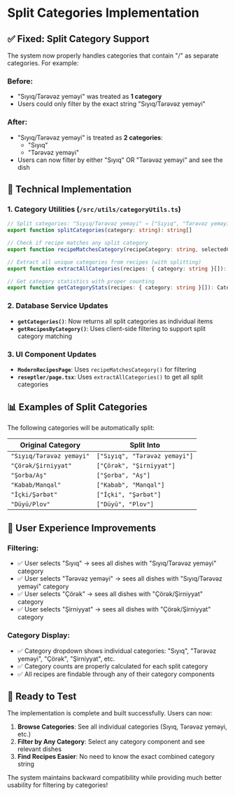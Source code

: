 # Split Categories Implementation

## ✅ **Fixed: Split Category Support**

The system now properly handles categories that contain "/" as separate categories. For example:

### Before:
- "Sıyıq/Tərəvəz yeməyi" was treated as **1 category**
- Users could only filter by the exact string "Sıyıq/Tərəvəz yeməyi"

### After:
- "Sıyıq/Tərəvəz yeməyi" is treated as **2 categories**:
  - "Sıyıq" 
  - "Tərəvəz yeməyi"
- Users can now filter by either "Sıyıq" OR "Tərəvəz yeməyi" and see the dish

## 🔧 **Technical Implementation**

### 1. **Category Utilities** (`/src/utils/categoryUtils.ts`)
```typescript
// Split categories: "Sıyıq/Tərəvəz yeməyi" → ["Sıyıq", "Tərəvəz yeməyi"]
export function splitCategories(category: string): string[]

// Check if recipe matches any split category
export function recipeMatchesCategory(recipeCategory: string, selectedCategory: string): boolean

// Extract all unique categories from recipes (with splitting)
export function extractAllCategories(recipes: { category: string }[]): string[]

// Get category statistics with proper counting
export function getCategoryStats(recipes: { category: string }[]): CategoryItem[]
```

### 2. **Database Service Updates**
- **`getCategories()`**: Now returns all split categories as individual items
- **`getRecipesByCategory()`**: Uses client-side filtering to support split category matching

### 3. **UI Component Updates**
- **`ModernRecipesPage`**: Uses `recipeMatchesCategory()` for filtering
- **`reseptler/page.tsx`**: Uses `extractAllCategories()` to get all split categories

## 📊 **Examples of Split Categories**

The following categories will be automatically split:

| Original Category | Split Into |
|------------------|------------|
| `"Sıyıq/Tərəvəz yeməyi"` | `["Sıyıq", "Tərəvəz yeməyi"]` |
| `"Çörək/Şirniyyat"` | `["Çörək", "Şirniyyat"]` |
| `"Şorba/Aş"` | `["Şorba", "Aş"]` |
| `"Kabab/Manqal"` | `["Kabab", "Manqal"]` |
| `"İçki/Şərbət"` | `["İçki", "Şərbət"]` |
| `"Düyü/Plov"` | `["Düyü", "Plov"]` |

## 🎯 **User Experience Improvements**

### Filtering:
- ✅ User selects "Sıyıq" → sees all dishes with "Sıyıq/Tərəvəz yeməyi" category
- ✅ User selects "Tərəvəz yeməyi" → sees all dishes with "Sıyıq/Tərəvəz yeməyi" category
- ✅ User selects "Çörək" → sees all dishes with "Çörək/Şirniyyat" category
- ✅ User selects "Şirniyyat" → sees all dishes with "Çörək/Şirniyyat" category

### Category Display:
- ✅ Category dropdown shows individual categories: "Sıyıq", "Tərəvəz yeməyi", "Çörək", "Şirniyyat", etc.
- ✅ Category counts are properly calculated for each split category
- ✅ All recipes are findable through any of their category components

## 🚀 **Ready to Test**

The implementation is complete and built successfully. Users can now:

1. **Browse Categories**: See all individual categories (Sıyıq, Tərəvəz yeməyi, etc.)
2. **Filter by Any Category**: Select any category component and see relevant dishes
3. **Find Recipes Easier**: No need to know the exact combined category string

The system maintains backward compatibility while providing much better usability for filtering by categories!